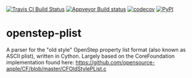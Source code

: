 [![Travis CI Build Status](https://travis-ci.org/fonttools/openstep-plist.svg?branch=master)](https://travis-ci.org/fonttools/openstep-plist)
[![Appveyor Build status](https://ci.appveyor.com/api/projects/status/ix232hvkg45b95he?svg=true)](https://ci.appveyor.com/project/fonttools/openstep-plist)
[![codecov](https://codecov.io/gh/fonttools/openstep-plist/branch/master/graph/badge.svg)](https://codecov.io/gh/fonttools/openstep-plist)
[![PyPI](https://img.shields.io/pypi/v/openstep-plist.svg)](https://pypi.org/project/openstep-plist/)

# openstep-plist

A parser for the "old style" OpenStep property list format (also known as ASCII
plist), written in Cython.
Largely based on the CoreFoundation implementation found here:
https://github.com/opensource-apple/CF/blob/master/CFOldStylePList.c
